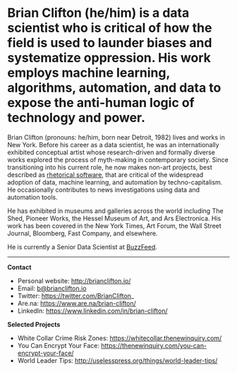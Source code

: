 # Brian Clifton (he/him) is a data scientist who is critical of how the field is used to launder biases and systematize oppression. His work employs machine learning, algorithms, automation, and data to expose the anti-human logic of technology and power.

Brian Clifton (pronouns: he/him, born near Detroit, 1982) lives and works in New York. Before his career as a data scientist, he was an internationally exhibited conceptual artist whose research-driven and formally diverse works explored the process of myth-making in contemporary society. Since transitioning into his current role, he now makes non-art projects, best described as [rhetorical software](https://thenewinquiry.com/dark-inquiry/), that are critical of the widespread adoption of data, machine learning, and automation by techno-capitalism. He occasionally contributes to news investigations using data and automation tools.

He has exhibited in museums and galleries across the world including The Shed, Pioneer Works, the Hessel Museum of Art, and Ars Electronica. His work has been covered in the New York Times, Art Forum, the Wall Street Journal, Bloomberg, Fast Company, and elsewhere.

He is currently a Senior Data Scientist at [BuzzFeed](https://github.com/buzzfeed).


---

**Contact**

- Personal website: http://brianclifton.io/
- Email: b@brianclifton.io
- Twitter: https://twitter.com/BrianClifton_
- Are.na: https://www.are.na/brian-clifton/
- LinkedIn: https://www.linkedin.com/in/brian-clifton/

**Selected Projects**

- White Collar Crime Risk Zones: https://whitecollar.thenewinquiry.com/
- You Can Encrypt Your Face: https://thenewinquiry.com/you-can-encrypt-your-face/
- World Leader Tips: http://uselesspress.org/things/world-leader-tips/
